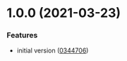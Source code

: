 # 1.0.0 (2021-03-23)


### Features

* initial version ([0344706](https://github.com/valverdealbo/redirect-to-https-middleware/commit/0344706e0564d9a052d0bd6ca6197230601dc5ac))
